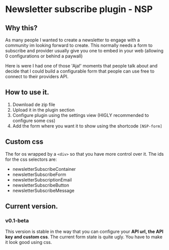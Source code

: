 # Newsletter subscribe plugin - NSP
## Why this?
As many people I wanted to create a newsletter to engage with a community im looking forward to create. This normally needs a form to subscribe and provider usually give you one to embed in your web (allowing 0 configurations or behind a paywall)

Here is were I had one of those 'Aja!' moments that people talk about and decide that I could build a configurable form that people can use free to connect to their providers API.

## How to use it.
1. Download de zip file
2. Upload it in the plugin section
3. Configure plugin using the settings view (HIGLY recommended to configure some css)
4. Add the form where you want it to show using the shortcode `[NSP-form]`

## Custom css
The for os wrapped by a `<div>` so that you have more control over it.
The ids for the css selectors are:
* newsletterSubscribeContainer
* newsletterSubscribeForm
* newsletterSubscriptionEmail
* newsletterSubscribeButton
* newsletterSubscribeMessage


## Current version.
### v0.1-beta
This version is stable in the way that you can configure your **API url, the API key and custom css**.
The current form state is quite ugly. You have to make it look good using css.
